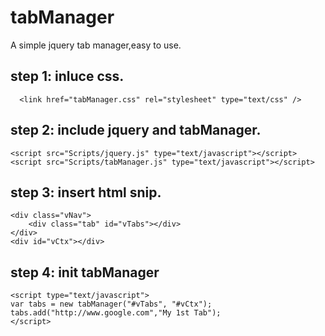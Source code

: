 tabManager
==========

A simple jquery tab manager,easy to use.

step 1: inluce css.
--
	  <link href="tabManager.css" rel="stylesheet" type="text/css" />

step 2: include jquery and tabManager.
--
  	<script src="Scripts/jquery.js" type="text/javascript"></script>
  	<script src="Scripts/tabManager.js" type="text/javascript"></script>

step 3: insert html snip.
--
  	<div class="vNav">
  		<div class="tab" id="vTabs"></div>
  	</div>
  	<div id="vCtx"></div>
	
step 4: init tabManager
--
  	<script type="text/javascript">
  	var tabs = new tabManager("#vTabs", "#vCtx");
  	tabs.add("http://www.google.com","My 1st Tab");
  	</script>
